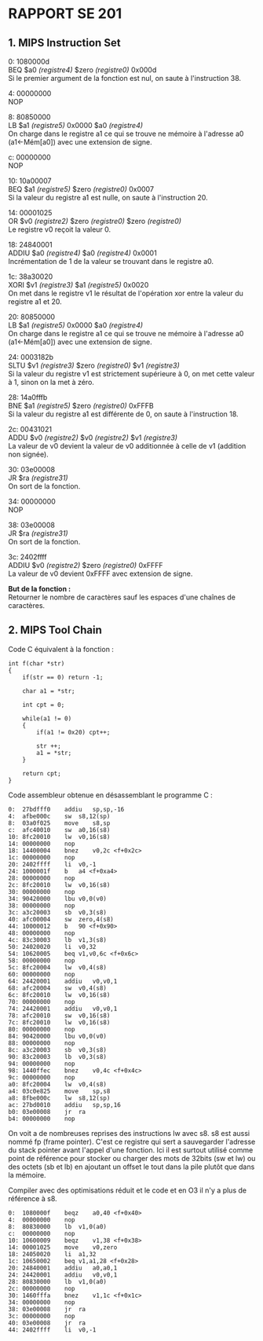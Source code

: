 # RAPPORT SE 201

## 1. MIPS Instruction Set

0: 1080000d   
BEQ $a0 *(registre4)* $zero *(registre0)* 0x000d    
Si le premier argument de la fonction est nul, on saute à l'instruction 38.   


4: 00000000   
NOP   


8: 80850000  
LB $a1 *(registre5)* 0x0000 $a0 *(registre4)*   
On charge dans le registre a1 ce qui se trouve ne mémoire à l'adresse a0 (a1<-Mém[a0]) avec une extension de signe.   


c: 00000000   
NOP   


10: 10a00007   
BEQ $a1 *(registre5)* $zero *(registre0)* 0x0007     
Si la valeur du registre a1 est nulle, on saute à l'instruction 20.  


14: 00001025   
OR $v0 *(registre2)* $zero *(registre0)* $zero *(registre0)*  
Le registre v0 reçoit la valeur 0.   


18: 24840001   
ADDIU $a0 *(registre4)* $a0 *(registre4)* 0x0001     
Incrémentation de 1 de la valeur se trouvant dans le registre a0.   


1c: 38a30020  
XORI $v1 *(registre3)* $a1 *(registre5)* 0x0020   
On met dans le registre v1 le résultat de l'opération xor entre la valeur du registre a1 et 20.   


20: 80850000  
LB $a1 *(registre5)* 0x0000 $a0 *(registre4)*  
On charge dans le registre a1 ce qui se trouve ne mémoire à l'adresse a0 (a1<-Mém[a0]) avec une extension de signe.  


24: 0003182b  
SLTU $v1 *(registre3)* $zero *(registre0)* $v1 *(registre3)*   
Si la valeur du registre v1 est strictement supérieure à 0, on met cette valeur à 1, sinon on la met à zéro.  


28: 14a0fffb  
BNE $a1 *(registre5)* $zero *(registre0)* 0xFFFB   
Si la valeur du registre a1 est différente de 0, on saute à l'instruction 18.    


2c: 00431021   
ADDU $v0 *(registre2)* $v0 *(registre2)* $v1 *(registre3)*   
La valeur de v0 devient la valeur de v0 additionnée à celle de v1 (addition non signée).   


30: 03e00008   
JR $ra *(registre31)*  
On sort de la fonction.   


34: 00000000  
NOP  


38: 03e00008  
JR $ra *(registre31)*  
On sort de la fonction.   


3c: 2402ffff   
ADDIU $v0 *(registre2)* $zero *(registre0)* 0xFFFF   
La valeur de v0 devient 0xFFFF avec extension de signe.  


**But de la fonction :**  
Retourner le nombre de caractères sauf les espaces d'une chaînes de caractères.  


## 2. MIPS Tool Chain


Code C équivalent  à la fonction :  
```
int f(char *str)
{
    if(str == 0) return -1;

    char a1 = *str;

    int cpt = 0;

    while(a1 != 0)
    {
        if(a1 != 0x20) cpt++;

        str ++;
        a1 = *str;
    }

    return cpt;
}  
```


Code assembleur obtenue en désassemblant le programme C :
```
0:	27bdfff0 	addiu	sp,sp,-16
4:	afbe000c 	sw	s8,12(sp)
8:	03a0f025 	move	s8,sp
c:	afc40010 	sw	a0,16(s8)
10:	8fc20010 	lw	v0,16(s8)
14:	00000000 	nop
18:	14400004 	bnez	v0,2c <f+0x2c>
1c:	00000000 	nop
20:	2402ffff 	li	v0,-1
24:	1000001f 	b	a4 <f+0xa4>
28:	00000000 	nop
2c:	8fc20010 	lw	v0,16(s8)
30:	00000000 	nop
34:	90420000 	lbu	v0,0(v0)
38:	00000000 	nop
3c:	a3c20003 	sb	v0,3(s8)
40:	afc00004 	sw	zero,4(s8)
44:	10000012 	b	90 <f+0x90>
48:	00000000 	nop
4c:	83c30003 	lb	v1,3(s8)
50:	24020020 	li	v0,32
54:	10620005 	beq	v1,v0,6c <f+0x6c>
58:	00000000 	nop
5c:	8fc20004 	lw	v0,4(s8)
60:	00000000 	nop
64:	24420001 	addiu	v0,v0,1
68:	afc20004 	sw	v0,4(s8)
6c:	8fc20010 	lw	v0,16(s8)
70:	00000000 	nop
74:	24420001 	addiu	v0,v0,1
78:	afc20010 	sw	v0,16(s8)
7c:	8fc20010 	lw	v0,16(s8)
80:	00000000 	nop
84:	90420000 	lbu	v0,0(v0)
88:	00000000 	nop
8c:	a3c20003 	sb	v0,3(s8)
90:	83c20003 	lb	v0,3(s8)
94:	00000000 	nop
98:	1440ffec 	bnez	v0,4c <f+0x4c>
9c:	00000000 	nop
a0:	8fc20004 	lw	v0,4(s8)
a4:	03c0e825 	move	sp,s8
a8:	8fbe000c 	lw	s8,12(sp)
ac:	27bd0010 	addiu	sp,sp,16
b0:	03e00008 	jr	ra
b4:	00000000 	nop
```

On voit a de nombreuses reprises des instructions lw avec s8. s8 est aussi nommé fp (frame pointer). C'est ce registre qui sert a sauvegarder l'adresse du stack pointer avant l'appel d'une fonction.
Ici il est surtout utilisé comme point de référence pour stocker ou charger des mots de 32bits (sw et lw) ou des octets (sb et lb) en ajoutant un offset le tout dans la pile plutôt que dans la mémoire.


Compiler avec des optimisations réduit et le code et en O3 il n'y a plus de référence à s8.
```
0:	1080000f 	beqz	a0,40 <f+0x40>
4:	00000000 	nop
8:	80830000 	lb	v1,0(a0)
c:	00000000 	nop
10:	10600009 	beqz	v1,38 <f+0x38>
14:	00001025 	move	v0,zero
18:	24050020 	li	a1,32
1c:	10650002 	beq	v1,a1,28 <f+0x28>
20:	24840001 	addiu	a0,a0,1
24:	24420001 	addiu	v0,v0,1
28:	80830000 	lb	v1,0(a0)
2c:	00000000 	nop
30:	1460fffa 	bnez	v1,1c <f+0x1c>
34:	00000000 	nop
38:	03e00008 	jr	ra
3c:	00000000 	nop
40:	03e00008 	jr	ra
44:	2402ffff 	li	v0,-1
```
